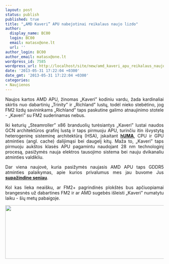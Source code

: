 ```yaml
---
layout: post
status: publish
published: true
title: "„AMD Kaveri” APU nabejotinai reikalaus naujo lizdo"
author:
  display_name: BC00
  login: BC00
  email: matasx@one.lt
  url: ''
author_login: BC00
author_email: matasx@one.lt
wordpress_id: 7585
wordpress_url: http://localhost/site/new/amd_kaveri_apu_reikalaus_naujo_lizdo/
date: '2013-05-31 17:22:04 +0300'
date_gmt: '2013-05-31 17:22:04 +0300'
categories:
- Naujienos
---
```

<p style="text-align: justify;">
	Naujos kartos AMD APU, žinomas &bdquo;Kaveri&rdquo; kodiniu vardu, žada kardinaliai skirtis nuo dabartinių &bdquo;Trinity&rdquo; ir &bdquo;Richland&rdquo; lustų, todėl nieko stebėtino, jog FM2 lizdų savininkams &bdquo;Richland&rdquo; taps paskutine galimo atnaujinimo stotele - &bdquo;Kaveri&rdquo; su FM2 suderinamas nebus.</p>
<p style="text-align: justify;">
	Iki keturių &bdquo;Steamroller&rdquo; x86 branduolių turėsiantys &bdquo;Kaveri&rdquo; lustai naudos GCN architektūros grafinį lustą ir taps pirmuoju APU, turinčiu itin i&scaron;vystytą heterogeninę sisteminę architektūrą (HSA), įskaitant <a href="http://www.technews.lt/naujiena/n/a/amd_atskleide_dar_viena_heterogeniniu_skaiciavimu_technologija__huma.html"><strong>hUMA</strong></a>, CPU ir GPU atminties (angl. cache) dalijimąsi bei daugelį kitų. Maža to, &bdquo;Kaveri&rdquo; taps pirmuoju auk&scaron;tos klasės APU pagamintu naudojant 28 nm technologinį procesą, pasižymės nauja elektros tausojimo sistema bei nauju dvikanaliu atminties valdikliu.</p>
<p style="text-align: justify;">
	Dar viena naujovė, kuria pasižymės naujasis AMD APU taps GDDR5 atminties palaikymas, apie kurios privalumus mes jau buvome Jus <a href="http://www.technews.lt/tekstas/kartu_su_amd_kaveri_apu_integruoto_hd_7000_posistemio_sparta_saus_i_virsu.html;;"><strong>supažindine seniau</strong></a>.</p>
<p style="text-align: justify;">
	Kol kas lieka neai&scaron;ku, ar FM2+ pagrindinės plok&scaron;tės bus apčiuopiamai brangesnės už dabartines FM2 ir ar AMD sugebės i&scaron;leisti &bdquo;Kaveri&rdquo; numatytu laiku - &scaron;ių metų pabaigoje.</p>
<p style="text-align: justify;">
	<img alt="" src="http://technews.lt/userfiles/amd_roadmap_kaveri.png" style="width: 520px; height: 170px;" /></p>
